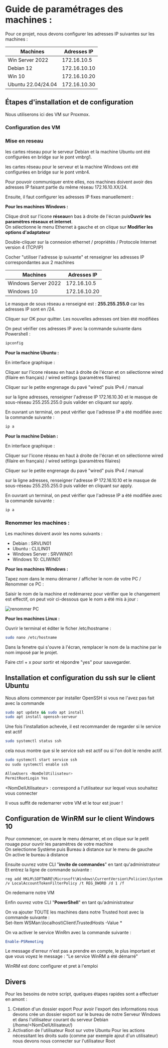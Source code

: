 # Guide de paramétrages des machines :

Pour ce projet, nous devons configurer les adresses IP suivantes sur les machines : 

| **Machines**        | **Adresses IP** |
|---------------------|-----------------|
| Win Server 2022     | 172.16.10.5     |
| Debian 12           | 172.16.10.10    |
| Win 10              | 172.16.10.20    |
| Ubuntu 22.04/24.04  | 172.16.10.30    |


## Étapes d'installation et de configuration

Nous utiliserons ici des VM sur Proxmox.

### Configuration des VM

### Mise en reseau 

les cartes réseau pour le serveur Debian et la machine Ubuntu ont été configurées en bridge sur le pont vmbrg1.

les cartes réseau pour le serveur et la machine Windows ont été configurées en bridge sur le pont vmbr4.

Pour pouvoir communiquer entre elles, nos machines doivent avoir des adresses IP faisant partie du même réseau 172.16.10.XX/24.

Ensuite, il faut configurer les adresses IP fixes manuellement : 

**Pour les machines Windows :**

Clique droit sur l'icone **réseau**en bas à droite de l'écran puis**Ouvrir les paramètres réseaux et internet**.    
On sélectionne le menu Ethernet à gauche et on clique sur **Modifier les options d'adaptateur**  

Double-cliquer sur la connexion ethernet / propriétés / Protocole Internet version 4 (TCP/IP)

Cocher "utiliser l'adresse ip suivante" et renseigner les adresses IP correspondantes aux 2 machines 

| **Machines**        | **Adresses IP** |
|---------------------|-----------------|
| Windows Server 2022 | 172.16.10.5     |
| Windows 10          | 172.16.10.20    |

Le masque de sous réseau a renseigné est : **255.255.255.0** car les adresses IP sont en /24.

Cliquer sur OK pour quitter. Les nouvelles adresses ont bien été modifiées

On peut vérifier ces adresses IP avec la commande suivante dans Powershell :

```PowerShell
ipconfig
```

  
**Pour la machine Ubuntu :**  

En interface graphique :

Cliquer sur l'icone réseau en haut à droite de l'écran et on sélectionne wired (filaire en français) / wired settings (paramètres filaires)

Cliquer sur le petite engrenage du pavé "wired" puis IPv4 / manual 

sur la ligne adresses, renseigner l'adresse IP 172.16.10.30 et le masque de sous-réseau 255.255.255.0 puis valider en cliquant sur apply. 
 
En ouvrant un terminal, on peut vérifier que l'adresse IP a été modifiée avec la commande suivante :

```Bash
ip a
```


  
**Pour la machine Debian :**  

En interface graphique :

Cliquer sur l'icone réseau en haut à droite de l'écran et on sélectionne wired (filaire en français) / wired settings (paramètres filaires)

Cliquer sur le petite engrenage du pavé "wired" puis IPv4 / manual 

sur la ligne adresses, renseigner l'adresse IP 172.16.10.10 et le masque de sous-réseau 255.255.255.0 puis valider en cliquant sur apply. 
 
En ouvrant un terminal, on peut vérifier que l'adresse IP a été modifiée avec la commande suivante :

```Bash
ip a
```


### Renommer les machines : 

Les machines doivent avoir les noms suivants :

- Debian : SRVLIN01  
- Ubuntu : CLILIN01
- Windows Server : SRVWIN01 
- Windows 10: CLIWIN01

**Pour les machines Windows :**

Tapez *nom* dans le menu démarrer / afficher le nom de votre PC / Renommer ce PC :

Saisir le nom de la machine et redémarrez pour vérifier que le changement est effectif, on peut voir ci-dessous que le nom a été mis à jour :

![renommer PC](https://github.com/user-attachments/assets/e714e605-cccc-43cb-8359-7713819c3d05)


**Pour les machines Linux :**

Ouvrir le terminal et éditer le ficher /etc/hostname :

```Bash
sudo nano /etc/hostname
```
Dans la fenetre qui s'ouvre à l'écran, remplacer le nom de la machine par le nom imposé par le projet.

Faire ctrl + x pour sortir et répondre "yes" pour sauvegarder. 


## Installation et configuration du ssh sur le client Ubuntu

Nous allons commencer par installer OpenSSH si vous ne l'avez pas fait avec la commande

``` bash
sudo apt update && sudo apt install
sudo apt install openssh-serveur
```

Une fois l'installation achevée, il est recommander de regarder si le service est actif

``` bash
sudo systemctl status ssh
```
cela nous montre que si le service ssh est actif ou si l'on doit le rendre actif.

``` bash
sudo systemctl start service ssh
ou sudo systemctl enable ssh
```


``` Bash
AllowUsers <NomDelUtilisateur>
PermitRootLogin Yes
```
\<NomDelUtilisateur> : correspond a l'utilisateur sur lequel vous souhaitez vous connecter

Il vous suffit de redemarrer votre VM et le tour est jouer !

## Configuration de WinRM sur le client Windows 10

Pour commencer, on ouvre le menu démarrer, et on clique sur le petit rouage pour ouvrir les paramètres de votre machine  
On selectionne Système puis Bureau à distance sur le menu de gauche   
On active le bureau à distance  


Ensuite ouvrez votre CLI "**invite de commandes**" en tant qu'administrateur     
Et entrez la ligne de commande suivante :  

``` Batch
reg add HKLM\SOFTWARE\Microsoft\Windows\CurrentVersion\Policies\System /v LocalAccountTokenFilterPolicy /t REG_DWORD /d 1 /f
```
On redemarre notre VM

Enfin ouvrez votre CLI "**PowerShell**" en tant qu'administrateur

On va ajouter TOUTE les machines dans notre Trusted host avec la commande suivante :   
Set-Item WSMan:\localhost\Client\TrustedHosts -Value *

On va activer le service WinRm avec la commande suivante :

``` PowerShell
Enable-PSRemoting
```


Le message d'erreur n'est pas a prendre en compte, le plus important et que vous voyez le message :
"Le service WinRM a été démarré"

WinRM est donc configurer et pret à l'emploi

## Divers 
Pour les besoins de notre script, quelques étapes rapides sont a effectuer en amont :
1. Création d'un dossier export
   Pour avoir l'export des informations nous devons crée un dossier export sur le bureau de notre Serveur Windows et dans l'utilisateur courant du serveur Debian (/home/<NomDelUtilisateur/)
2. Activation de l'utilisateur Root sur votre Ubuntu
   Pour les actions nécessitant les droits sudo (comme par exemple ajout d'un utilisateur) nous devons nous connecter sur l'utilisateur Root
